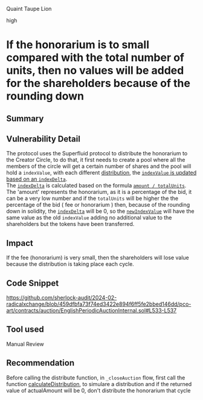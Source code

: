 Quaint Taupe Lion

high

# If the honorarium is to small compared with the total number of units, then no values will be added for the shareholders because of the rounding down

## Summary

## Vulnerability Detail
The protocol uses the Superfluid protocol to distribute the honorarium to the Creator Circle, to do that, it first needs to create a pool where all the members of the circle will get a certain number of shares and the pool will hold a `indexValue`, with each different [distribution](https://github.com/superfluid-finance/protocol-monorepo/blob/54fd3865fc7f0a4616914876859f6fdc9c886de8/packages/ethereum-contracts/contracts/agreements/InstantDistributionAgreementV1.sol#L253), the [`indexValue` is updated based on an `indexDelta`](https://github.com/superfluid-finance/protocol-monorepo/blob/54fd3865fc7f0a4616914876859f6fdc9c886de8/packages/ethereum-contracts/contracts/agreements/InstantDistributionAgreementV1.sol#L269).  
The [`indexDelta`](https://github.com/superfluid-finance/protocol-monorepo/blob/54fd3865fc7f0a4616914876859f6fdc9c886de8/packages/ethereum-contracts/contracts/agreements/InstantDistributionAgreementV1.sol#L268) is calculated based on the formula [`amount / totalUnits`](https://github.com/superfluid-finance/protocol-monorepo/blob/54fd3865fc7f0a4616914876859f6fdc9c886de8/packages/ethereum-contracts/contracts/agreements/InstantDistributionAgreementV1.sol#L268).  The  'amount' represents the honorarium, as it is a percentage of the bid, it can be a very low number and if the `totalUnits` will be higher the the percentage of the bid ( fee or honorarium ) then, because of the rounding down in solidity, the [`indexDelta`](https://github.com/superfluid-finance/protocol-monorepo/blob/54fd3865fc7f0a4616914876859f6fdc9c886de8/packages/ethereum-contracts/contracts/agreements/InstantDistributionAgreementV1.sol#L268) will be 0,  so the [`newIndexValue`](https://github.com/superfluid-finance/protocol-monorepo/blob/54fd3865fc7f0a4616914876859f6fdc9c886de8/packages/ethereum-contracts/contracts/agreements/InstantDistributionAgreementV1.sol#L299) will have the same value as the old `indexValue` adding no additional value to the shareholders but the tokens have been transferred. 
## Impact

 If the fee (honorarium) is very small, then the shareholders will lose value because the distribution is taking place each cycle.
 
## Code Snippet
https://github.com/sherlock-audit/2024-02-radicalxchange/blob/459dfbfa73f74ed3422e894f6ff5fe2bbed146dd/pco-art/contracts/auction/EnglishPeriodicAuctionInternal.sol#L533-L537

## Tool used

Manual Review

## Recommendation
Before calling the distribute function, in `_closeAuction` flow, first call the function [calculateDistribution](https://github.com/superfluid-finance/protocol-monorepo/blob/54fd3865fc7f0a4616914876859f6fdc9c886de8/packages/ethereum-contracts/contracts/agreements/InstantDistributionAgreementV1.sol#L210-L229), to simulare a distribution and if the returned value of actualAmount will be 0, don't distribute the honorarium that cycle
